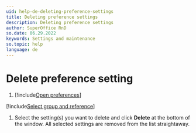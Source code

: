 ```yaml
---
uid: help-de-deleting-preference-settings
title: Deleting preference settings
description: Deleting preference settings
author: SuperOffice RnD
so.date: 06.29.2022
keywords: Settings and maintenance
so.topic: help
language: de
---
```


# Delete preference setting

1. [!include[Open preferences](../includes/open-preferences.md)]

[!include[Select group and reference](includes/select-group-and-reference.md)]

1. Select the setting(s) you want to delete and click **Delete** at the bottom of the window. All selected settings are removed from the list straightaway.

<!-- Referenced links -->

<!-- Referenced images -->

